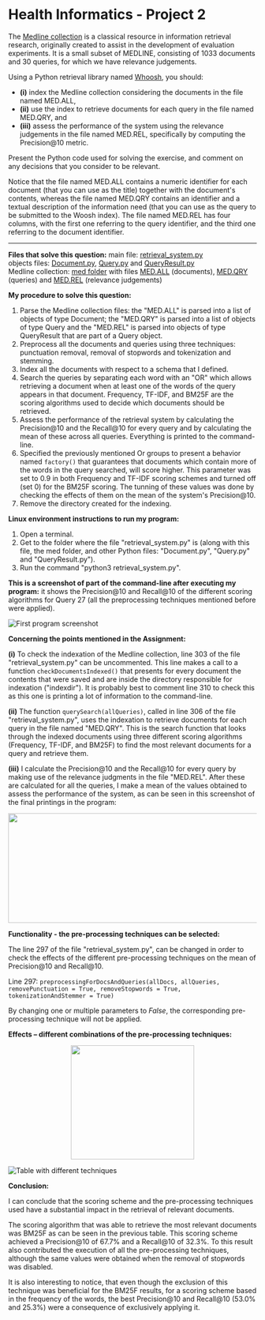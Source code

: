 # Health Informatics - Project 2

The [Medline collection](http://ir.dcs.gla.ac.uk/resources/test_collections/medl/) is a classical resource in information retrieval research, originally created to assist in the development of evaluation experiments. It is a small subset of MEDLINE, consisting of 1033 documents and 30 queries, for which we have relevance judgements.

Using a Python retrieval library named [Whoosh](https://whoosh.readthedocs.io/), you should:
* **(i)** index the Medline collection considering the documents in the file named MED.ALL,
* **(ii)** use the index to retrieve documents for each query in the file named MED.QRY, and
* **(iii)** assess the performance of the system using the relevance judgements in the file named MED.REL, specifically by computing the Precision@10 metric.

Present the Python code used for solving the exercise, and comment on any decisions that you consider to be relevant.

Notice that the file named MED.ALL contains a numeric identifier for each document (that you can use as the title) together with the document's contents, whereas the file named MED.QRY contains an identifier and a textual description of the information need (that you can use as the query to be submitted to the Woosh index). The file named MED.REL has four columns, with the first one referring to the query identifier, and the third one referring to the document identifier.
___
**Files that solve this question:**
main file: [retrieval_system.py](https://github.com/BeatrizRCorreia/health_informatics_project2/blob/master/retrieval_system.py)\
objects files: [Document.py](https://github.com/BeatrizRCorreia/health_informatics_project2/blob/master/Document.py), [Query.py](https://github.com/BeatrizRCorreia/health_informatics_project2/blob/master/Query.py) and [QueryResult.py](https://github.com/BeatrizRCorreia/health_informatics_project2/blob/master/QueryResult.py)\
Medline collection: [med folder](https://github.com/BeatrizRCorreia/health_informatics_project2/tree/master/med) with files [MED.ALL](https://github.com/BeatrizRCorreia/health_informatics_project2/blob/master/med/MED.ALL) (documents), [MED.QRY](https://github.com/BeatrizRCorreia/health_informatics_project2/blob/master/med/MED.QRY) (queries) and [MED.REL](https://github.com/BeatrizRCorreia/health_informatics_project2/blob/master/med/MED.REL) (relevance judgements)

**My procedure to solve this question:**

1. Parse the Medline collection files: the "MED.ALL" is parsed into a list of objects of type Document; the "MED.QRY" is parsed into a list of objects of type Query and the "MED.REL" is parsed into objects of type QueryResult that are part of a Query object.
2. Preprocess all the documents and queries using three techniques: punctuation removal, removal of stopwords and tokenization and stemming.
3. Index all the documents with respect to a schema that I defined.
4. Search the queries by separating each word with an "OR" which allows retrieving a document when at least one of the words of the query appears in that document. Frequency, TF-IDF, and BM25F are the scoring algorithms used to decide which documents should be retrieved.
5. Assess the performance of the retrieval system by calculating the Precision@10 and the Recall@10 for every query and by calculating the mean of these across all queries. Everything is printed to the command-line.
6. Specified the previously mentioned Or groups to present a behavior named `factory()` that guarantees that documents which contain more of the words in the query searched, will score higher. This parameter was set to 0.9 in both Frequency and TF-IDF scoring schemes and turned off (set 0) for the BM25F scoring. The tunning of these values was done by checking the effects of them on the mean of the system's Precision@10.
7. Remove the directory created for the indexing.

**Linux environment instructions to run my program:**

1. Open a terminal.
2. Get to the folder where the file "retrieval_system.py" is (along with this file, the med folder, and other Python files: "Document.py", "Query.py" and "QueryResult.py").
3. Run the command "python3 retrieval_system.py".

**This is a screenshot of part of the command-line after executing my program:** it shows the Precision@10 and Recall@10 of the different scoring algorithms for Query 27 (all the preprocessing techniques mentioned before were applied).

![First program screenshot](https://github.com/BeatrizRCorreia/health_informatics_project2/blob/master/images-README.md/first-program-screenshot.png)

**Concerning the points mentioned in the Assignment:**

**(i)** To check the indexation of the Medline collection, line 303 of the file "retrieval_system.py" can be uncommented. This line makes a call to a function `checkDocumentsIndexed()` that presents for every document the contents that were saved and are inside the directory responsible for indexation ("indexdir"). It is probably best to comment line 310 to check this as this one is printing a lot of information to the command-line.

**(ii)** The function `querySearch(allQueries)`, called in line 306 of the file "retrieval_system.py", uses the indexation to retrieve documents for each query in the file named "MED.QRY". This is the search function that looks through the indexed documents using three different scoring algorithms (Frequency, TF-IDF, and BM25F) to find the most relevant documents for a query and retrieve them.

**(iii)** I calculate the Precision@10 and the Recall@10 for every query by making use of the relevance judgments in the file "MED.REL". After these are calculated for all the queries, I make a mean of the values obtained to assess the performance of the system, as can be seen in this screenshot of the final printings in the program:

<p align="center">
	<img width="535" height="222" src="https://github.com/BeatrizRCorreia/health_informatics_project2/blob/master/images-README.md/second-program-screenshot.png">
</p>

**Functionality - the pre-processing techniques can be selected:**

The line 297 of the file "retrieval_system.py", can be changed in order to check the effects of the different pre-processing techniques on the mean of Precision@10 and Recall@10.

Line 297: `preprocessingForDocsAndQueries(allDocs, allQueries, removePunctuation = True, removeStopwords = True, tokenizationAndStemmer = True)`

By changing one or multiple parameters to _False_, the corresponding pre-processing technique will not be applied.

**Effects – different combinations of the pre-processing techniques:**

<p align="center">
	<img width="250" height="231" src="https://github.com/BeatrizRCorreia/health_informatics_project2/blob/master/images-README.md/venn-diagram.png">
</p>

![Table with different techniques](https://github.com/BeatrizRCorreia/health_informatics_project2/blob/master/images-README.md/table-different-techniques.png)

**Conclusion:**

I can conclude that the scoring scheme and the pre-processing techniques used have a substantial impact in the retrieval of relevant documents.

The scoring algorithm that was able to retrieve the most relevant documents was BM25F as can be seen in the previous table. This scoring scheme achieved a Precision@10 of 67.7% and a Recall@10 of 32.3%. To this result also contributed the execution of all the pre-processing techniques, although the same values were obtained when the removal of stopwords was disabled.

It is also interesting to notice, that even though the exclusion of this technique was beneficial for the BM25F results, for a scoring scheme based in the frequency of the words, the best Precision@10 and Recall@10 (53.0% and 25.3%) were a consequence of exclusively applying it.
